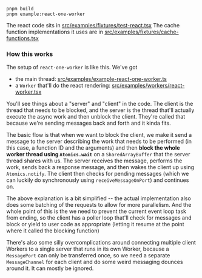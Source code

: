 ```
pnpm build
pnpm example:react-one-worker
```

The react code sits in [src/examples/fixtures/test-react.tsx](src/examples/fixtures/test-react.tsx)
The cache function implementations it uses are in [src/examples/fixtures/cache-functions.tsx](src/examples/fixtures/cache-functions.tsx)

### How this works

The setup of `react-one-worker` is like this. We've got

- the main thread: [src/examples/example-react-one-worker.ts](src/examples/example-react-one-worker.ts)
- a `Worker` that'll do the react rendering: [src/examples/workers/react-worker.tsx](src/examples/workers/react-worker.tsx)

You'll see things about a "server" and "client" in the code.
The client is the thread that needs to be blocked, and the server is the thread that'll actually execute the async work and then unblock the client. They're called that because we're sending messages back and forth and it kinda fits.

The basic flow is that when we want to block the client, we make it send a message to the server describing the work that needs to be performed (in this case, a function ID and the arguments) and then **block the whole worker thread using `Atomics.wait`** on a `SharedArrayBuffer` that the server thread shares with us. The server receives the message, performs the work, sends back a response message, and then wakes the client up using `Atomics.notify`. The client then checks for pending messages (which we can luckily do synchronously using `receiveMessageOnPort`) and continues on.

The above explanation is a bit simplified -- the actual implementation also does some batching of the requests to allow for more parallelism. And the whole point of this is the we need to prevent the current event loop task from ending, so the client has a poller loop that'll check for messages and block or yield to user code as appropriate (letting it resume at the point where it called the blocking function)

There's also some silly overcomplications around connecting multiple client Workers to a single server that runs in its own Worker, because a `MessagePort` can only be transferred once, so we need a separate `MessageChannel` for each client and do some weird messaging dounces around it. It can mostly be ignored.
